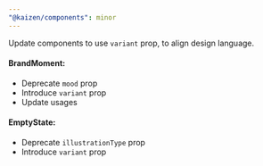 ```yaml
---
"@kaizen/components": minor
---
```


Update components to use `variant` prop, to align design language.

#### BrandMoment:
- Deprecate `mood` prop
- Introduce `variant` prop
- Update usages

#### EmptyState:
- Deprecate `illustrationType` prop
- Introduce `variant` prop
